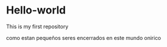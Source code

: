 # Hello-world
This is my first repository

como estan pequeños seres encerrados en este mundo onirico
